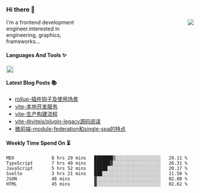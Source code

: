 <!--
**zhaohuanyuu/zhaohuanyuu** is a ✨ _special_ ✨ repository because its `README.md` (this file) appears on your GitHub profile.
-->

### Hi there 👋

<picture>
  <source media="(prefers-color-scheme: dark)" srcset="https://github-readme-stats.vercel.app/api?username=zhaohuanyuu&count_private=true&show_icons=true&theme=city_lights&hide_title=true">
  <img align="right" src="https://github-readme-stats.vercel.app/api?username=zhaohuanyuu&count_private=true&show_icons=true&hide_title=true">
</picture>

<p align="left" style="width:40%">I'm a frontend development engineer.interested in engineering, graphics, frameworks...</p>

#### Languages And Tools ✨

<img align="left" height="20" src="https://skillicons.dev/icons?i=js,ts,nodejs,rust,react,vue,svelte,gatsby,graphql,nestjs" />

</br>

#### Latest Blog Posts 📚
<!-- BLOG-POST-LIST:START -->
- [rollup-插件钩子及使用场景](https://auu.zone/post/rollup-plugin)
- [vite-本地开发服务](https://auu.zone/post/vite-server)
- [vite-生产构建流程](https://auu.zone/post/vite-build)
- [vite-@vitejs/plugin-legacy源码阅读](https://auu.zone/post/vite-legacy)
- [微前端-module-federation和single-spa的特点](https://auu.zone/post/micro-fe)
<!-- BLOG-POST-LIST:END -->

#### Weekly Time Spend On ⏳
<!--START_SECTION:waka-->

```text
MDX              8 hrs 29 mins   ███████▒░░░░░░░░░░░░░░░░░   29.11 %
TypeScript       7 hrs 40 mins   ██████▓░░░░░░░░░░░░░░░░░░   26.31 %
JavaScript       5 hrs 52 mins   █████░░░░░░░░░░░░░░░░░░░░   20.17 %
Svelte           3 hrs 21 mins   ███░░░░░░░░░░░░░░░░░░░░░░   11.50 %
JSON             48 mins         ▓░░░░░░░░░░░░░░░░░░░░░░░░   02.80 %
HTML             45 mins         ▓░░░░░░░░░░░░░░░░░░░░░░░░   02.62 %
```

<!--END_SECTION:waka-->
